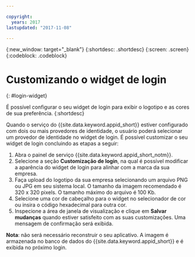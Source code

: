 ```yaml
---

copyright:
  years: 2017
lastupdated: "2017-11-08"

---
```

{:new_window: target="_blank"}
{:shortdesc: .shortdesc}
{:screen: .screen}
{:codeblock: .codeblock}

# Customizando o widget de login
{: #login-widget}

É possível configurar o seu widget de login para exibir o logotipo e as cores de sua preferência.
{:shortdesc}

Quando o serviço do {{site.data.keyword.appid_short}} estiver configurado com dois ou mais provedores de identidade, o usuário poderá selecionar um
provedor de identidade no widget de login. É possível customizar o seu widget de login concluindo as etapas a seguir:

1. Abra o painel
de serviço {{site.data.keyword.appid_short_notm}}.
2. Selecione a seção **Customização de login**, na qual é possível modificar a aparência do widget de login para alinhar com a marca da sua
empresa.
3. Faça upload do logotipo da sua empresa selecionando um arquivo PNG ou JPG em seu sistema local. O tamanho da imagem recomendado é 320 x 320 pixels. O tamanho máximo do arquivo é 100 Kb.
4. Selecione uma cor de cabeçalho para o widget no selecionador de cor ou insira o código hexadecimal para outra cor.
5. Inspecione a área de janela de visualização e clique em **Salvar mudanças** quando estiver satisfeito com as suas customizações. Uma mensagem de confirmação será exibida.

**Nota**: não será necessário reconstruir o seu aplicativo. A imagem é armazenada no banco de dados do {{site.data.keyword.appid_short}} e é exibida no próximo login.
